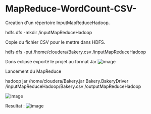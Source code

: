 # MapReduce-WordCount-CSV-
Creation d'un répertoire InputMapReduceHadoop.

hdfs dfs -mkdir /inputMapReduceHadoop

Copie du fichier CSV pour le mettre dans HDFS. 


hdfs dfs -put /home/cloudera/Bakery.csv /inputMapReduceHadoop

Dans eclipse exporté le projet au format Jar
![image](https://user-images.githubusercontent.com/57175461/176192697-7a006cf7-86d8-4670-8da5-b6a6b9b8e061.png)



Lancement du MapReduce


hadoop jar /home/cloudera/Bakery.jar Bakery.BakeryDriver /inputMapReduceHadoop/Bakery.csv /outputMapReduceHadoop

![image](https://user-images.githubusercontent.com/57175461/176192621-d408edc8-f490-4578-b4c2-e3e69b101672.png)

Resultat :
![image](https://user-images.githubusercontent.com/57175461/176962523-a2af112d-a014-4024-a317-093d4f397532.png)
